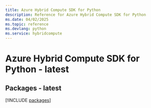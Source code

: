 ```yaml
---
title: Azure Hybrid Compute SDK for Python
description: Reference for Azure Hybrid Compute SDK for Python
ms.date: 04/02/2025
ms.topic: reference
ms.devlang: python
ms.service: hybridcompute
---
```

# Azure Hybrid Compute SDK for Python - latest
## Packages - latest
[!INCLUDE [packages](hybrid-compute-index.md)]